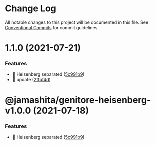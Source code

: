 # Change Log

All notable changes to this project will be documented in this file.
See [Conventional Commits](https://conventionalcommits.org) for commit guidelines.

# 1.1.0 (2021-07-21)


### Features

* 🎸 Heisenberg separated ([5c991b9](https://github.com/jamashita/genitore.git/packages/heisenberg/commit/5c991b9324bf3bf6036c9b3f80bd1c8753a10c65))
* 🎸 update ([2ffbf4d](https://github.com/jamashita/genitore.git/packages/heisenberg/commit/2ffbf4d6163307db807d76939171b14692fa5490))





# @jamashita/genitore-heisenberg-v1.0.0 (2021-07-18)


### Features

* 🎸 Heisenberg separated ([5c991b9](https://github.com/jamashita/genitore/commit/5c991b9324bf3bf6036c9b3f80bd1c8753a10c65))
